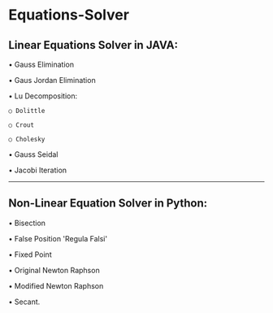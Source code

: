# Equations-Solver
## Linear Equations Solver in JAVA: 

  • Gauss Elimination
  
  • Gaus Jordan Elimination
  
  • Lu Decomposition:
  
    ○ Dolittle
    
    ○ Crout
    
    ○ Cholesky
    
  • Gauss Seidal
  
  • Jacobi Iteration
 ______________________________  
## Non-Linear Equation Solver in Python: 

  • Bisection
  
  • False Position 'Regula Falsi'
  
  • Fixed Point 
  
  • Original Newton Raphson
  
  • Modified Newton Raphson
  
  • Secant.
  
    
